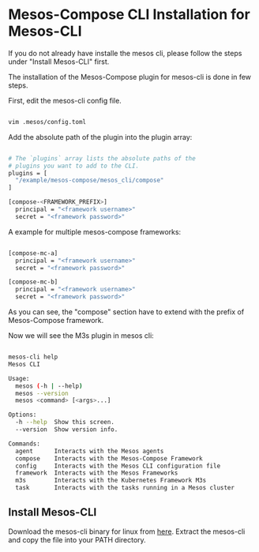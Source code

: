 # Mesos-Compose CLI Installation for Mesos-CLI

If you do not already have installe the mesos cli, please follow the steps under "Install Mesos-CLI" first.

The installation of the Mesos-Compose plugin for mesos-cli is done in few steps.

First, edit the mesos-cli config file.

```bash

vim .mesos/config.toml

```

Add the absolute path of the plugin into the plugin array:

```bash

# The `plugins` array lists the absolute paths of the
# plugins you want to add to the CLI.
plugins = [
  "/example/mesos-compose/mesos_cli/compose"
]

[compose-<FRAMEWORK_PREFIX>]
  principal = "<framework username>"
  secret = "<framework password>"

```

A example for multiple mesos-compose frameworks:

```bash

[compose-mc-a]
  principal = "<framework username>"
  secret = "<framework password>"

[compose-mc-b]
  principal = "<framework username>"
  secret = "<framework password>"

```

As you can see, the "compose" section have to extend with the prefix of Mesos-Compose framework.

Now we will see the M3s plugin in mesos cli:

```bash

mesos-cli help
Mesos CLI

Usage:
  mesos (-h | --help)
  mesos --version
  mesos <command> [<args>...]

Options:
  -h --help  Show this screen.
  --version  Show version info.

Commands:
  agent      Interacts with the Mesos agents
  compose    Interacts with the Mesos-Compose Framework
  config     Interacts with the Mesos CLI configuration file
  framework  Interacts with the Mesos Frameworks
  m3s        Interacts with the Kubernetes Framework M3s
  task       Interacts with the tasks running in a Mesos cluster

```

## Install Mesos-CLI

Download the mesos-cli binary for linux from [here](https://www.aventer.biz/files/sw/Linux/mesos-cli.zip). Extract 
the mesos-cli and copy the file into your PATH directory.
